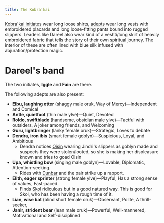 ```yaml
---
title: The Kobra'kai
---
```


[Kobra'kai initiates](https://www.dndbeyond.com/profile/monkeysan/characters/42306353) wear long loose shirts, [adepts](https://ddb.ac/characters/42306353/0JwRyv) wear long vests with embroidered placards and long loose-fitting pants bound into rugged slippers. Leaders like Dareel also wear kind of a veshti/long skirt of heavily embroidered fabric that tells the story of their own spiritual journey. The interior of these are often lined with blue silk infused with abjuration/protection magic.

# Dareel's band

The two initiates, **Iggle** and **Fain** are there.

The following adepts are also present:
* **Elbu, laughing otter** (shaggy male oruk, Way of Mercy)—Independent and Comical
* **Antle, quietfoot** (thin male ylve)—Quiet, Devoted
* **Roldo, swiftblade** (handsome, obsidian male ylve)—Tactful with outsiders, A joker among friends, and Welcoming
* **Guru, lightbringer** (lanky female oruk)—Strategic, Loves to debate
* **Dendra, iron ibis** (smart female goblyn)—Suspicious, Loyal, and Ambitious
    * Dendra notices [Oisin](/02-players/oisin) wearing Jindri's slippers as goblyn made and suspects they were stolen/looted, so she is making her displeasure known and tries to goad Oisin
* **Upa, whistling bow** (singing male goblyn)—Lovable, Diplomatic, Attention-seeking.
    * Rides with [Dunbar](/02-players/dunbar) and the pair strike up a rapport.
* **Elith, eager sprinter** (strong female ylve)—Playful, Has a strong sense of values, Fast-paced.
    * Finds [Skol](/02-players/skol) ridiculous but in a good natured way. This is good for Skol, who has been having a rough time of it.
* **Lian, wise bat** (blind short female oruk)—Observant, Polite, A thrill-seeker, 
* **Janir, strident bear** (lean male oruk)—Powerful, Well-mannered, Motivational and Self-disciplined